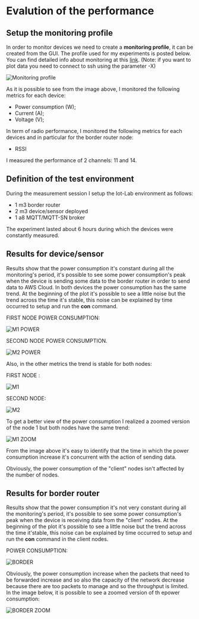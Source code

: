 # Evalution of the performance

## Setup the monitoring profile

In order to monitor devices we need to create a **monitoring profile**, it can be created from the GUI. The profile used for my experiments is posted below. You can find detailed info about monitoring at this [link](https://iot-lab.github.io/docs/tools/consumption-monitoring/). (Note: if you want to plot data you need to connect to ssh using the parameter -X)

![Monitoring profile](https://github.com/daniele3b/SafeWater/blob/main/images/monitoring_profile.png)

As it is possible to see from the image above, I monitored the following metrics for each device:

- Power consumption (W);
- Current (A);
- Voltage (V);

In term of radio performance, I monitored the following metrics for each devices and in particular for the border router node:

- RSSI

I measured the performance of 2 channels: 11 and 14.

## Definition of the test environment

During the measurement session I setup the Iot-Lab environment as follows:

- 1 m3 border router
- 2 m3 device/sensor deployed 
- 1 a8 MQTT/MQTT-SN broker

The experiment lasted about 6 hours during which the devices were constantly measured.

## Results for device/sensor 

Results show that the power consumption it's constant during all the monitoring's period, it's possible to see some power consumption's peak when the device is sending some data to the border router in order to send data to AWS Cloud.  In both devices the power consumption has the same trend. At the beginning of the plot it's possible to see a little noise but the trend across the time it's stable, this noise can be explained by time occurred to setup and run the **con** command.

FIRST NODE POWER CONSUMPTION: 

![M1 POWER](https://github.com/daniele3b/SafeWater/blob/main/images/m1.png)


SECOND NODE POWER CONSUMPTION.

![M2 POWER](https://github.com/daniele3b/SafeWater/blob/main/images/m2.png)

Also, in the other metrics the trend is stable for both nodes:

FIRST NODE : 

![M1](https://github.com/daniele3b/SafeWater/blob/main/images/m1-all.png)

SECOND NODE:

![M2](https://github.com/daniele3b/SafeWater/blob/main/images/m2-all.png)

To get a better view of the power consumption I realized a zoomed version of the node 1 but both nodes have the same trend:


![M1 ZOOM](https://github.com/daniele3b/SafeWater/blob/main/images/node_zoom.png)

From the image above it's easy to identify that the time in which the power consumption increase it's concurrent with the action of sending data.


Obviously, the power consumption of the "client" nodes isn't affected by the number of nodes.

## Results for border router

Results show that the power consumption it's not very constant during all the monitoring's period, it's possible to see some power consumption's peak when the device is receiving data from the "client" nodes. At the beginning of the plot it's possible to see a little noise but the trend across the time it'stable, this noise can be explained by time occurred to setup and run the **con** command in the client nodes.

POWER CONSUMPTION:

![BORDER](https://github.com/daniele3b/SafeWater/blob/main/images/border.png)

Obviously, the power consumption increase when the packets that need to be forwarded increase and so also the capacity of the network decrease because there are too packets to manage and so the throughput is limited. In the image below, it is possible to see a zoomed version of th epower consumption:

![BORDER ZOOM](https://github.com/daniele3b/SafeWater/blob/main/images/border_zoom.png)





